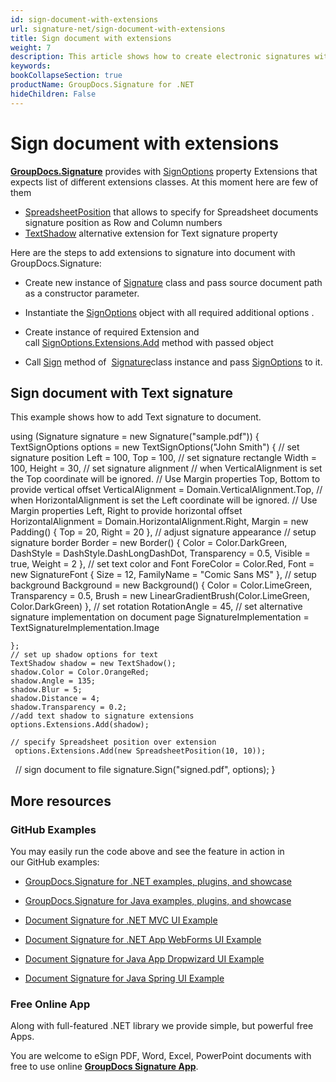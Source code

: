 ```yaml
---
id: sign-document-with-extensions
url: signature-net/sign-document-with-extensions
title: Sign document with extensions
weight: 7
description: This article shows how to create electronic signatures with additional visual extensions
keywords: 
bookCollapseSection: true
productName: GroupDocs.Signature for .NET
hideChildren: False
---
```


# Sign document with extensions

[**GroupDocs.Signature**](https://products.groupdocs.com/signature/net) provides with [SignOptions](https://apireference.groupdocs.com/net/signature/groupdocs.signature.options/signoptions) property Extensions that expects list of different extensions classes. At this moment here are few of them

*   [SpreadsheetPosition](https://apireference.groupdocs.com/net/signature/groupdocs.signature.domain.extensions/spreadsheetposition) that allows to specify for Spreadsheet documents signature position as Row and Column numbers
*   [TextShadow](https://apireference.groupdocs.com/net/signature/groupdocs.signature.domain.extensions/textshadow) alternative extension for Text signature property

Here are the steps to add extensions to signature into document with GroupDocs.Signature:

*   Create new instance of [Signature](https://apireference.groupdocs.com/net/signature/groupdocs.signature/signature) class and pass source document path as a constructor parameter.
    
*   Instantiate the [SignOptions](https://apireference.groupdocs.com/net/signature/groupdocs.signature.options/signoptions) object with all required additional options .
    
*   Create instance of required Extension and call [SignOptions.Extensions.Add](https://apireference.groupdocs.com/net/signature/groupdocs.signature.options/signoptions/properties/extensions) method with passed object  
    
*   Call [Sign](https://apireference.groupdocs.com/net/signature/groupdocs.signature/signature/methods/sign) method of  [Signature](https://apireference.groupdocs.com/net/signature/groupdocs.signature/signature)class instance and pass [SignOptions](https://apireference.groupdocs.com/net/signature/groupdocs.signature.options/signoptions) to it.
    

## Sign document with Text signature

This example shows how to add Text signature to document.

using (Signature signature = new Signature("sample.pdf"))
{
    TextSignOptions options = new TextSignOptions("John Smith")
    {
        // set signature position 
        Left = 100,
        Top = 100,
        // set signature rectangle
        Width = 100,
        Height = 30,
        // set signature alignment
        // when VerticalAlignment is set the Top coordinate will be ignored. 
        // Use Margin properties Top, Bottom to provide vertical offset
        VerticalAlignment = Domain.VerticalAlignment.Top,
        // when HorizontalAlignment is set the Left coordinate will be ignored. 
        // Use Margin properties Left, Right to provide horizontal offset
        HorizontalAlignment = Domain.HorizontalAlignment.Right,
        Margin = new Padding() { Top = 20, Right = 20 },
        // adjust signature appearance
        // setup signature border
        Border = new Border()
        {
            Color = Color.DarkGreen,
            DashStyle = DashStyle.DashLongDashDot,
            Transparency = 0.5,
            Visible = true,
            Weight = 2
        },
        // set text color and Font
        ForeColor = Color.Red,
        Font = new SignatureFont { Size = 12, FamilyName = "Comic Sans MS" },
        // setup background
        Background = new Background()
        {
            Color = Color.LimeGreen,
            Transparency = 0.5,
            Brush = new LinearGradientBrush(Color.LimeGreen, Color.DarkGreen)
        },
        // set rotation
        RotationAngle = 45,
        // set alternative signature implementation on document page
        SignatureImplementation = TextSignatureImplementation.Image
        
    };
    // set up shadow options for text
    TextShadow shadow = new TextShadow();
    shadow.Color = Color.OrangeRed;
    shadow.Angle = 135;
    shadow.Blur = 5;
    shadow.Distance = 4;
    shadow.Transparency = 0.2;
    //add text shadow to signature extensions
    options.Extensions.Add(shadow);

    // specify Spreadsheet position over extension 
     options.Extensions.Add(new SpreadsheetPosition(10, 10));
    // sign document to file
    signature.Sign("signed.pdf", options);
}

## More resources

### GitHub Examples 

You may easily run the code above and see the feature in action in our GitHub examples:

*   [GroupDocs.Signature for .NET examples, plugins, and showcase](https://github.com/groupdocs-signature/GroupDocs.Signature-for-.NET)
    
*   [GroupDocs.Signature for Java examples, plugins, and showcase](https://github.com/groupdocs-signature/GroupDocs.Signature-for-Java)
    
*   [Document Signature for .NET MVC UI Example](https://github.com/groupdocs-signature/GroupDocs.Signature-for-.NET-MVC) 
    
*   [Document Signature for .NET App WebForms UI Example](https://github.com/groupdocs-signature/GroupDocs.Signature-for-.NET-WebForms)
    
*   [Document Signature for Java App Dropwizard UI Example](https://github.com/groupdocs-signature/GroupDocs.Signature-for-Java-Dropwizard)
    
*   [Document Signature for Java Spring UI Example](https://github.com/groupdocs-signature/GroupDocs.Signature-for-Java-Spring)
    

### Free Online App 

Along with full-featured .NET library we provide simple, but powerful free Apps.

You are welcome to eSign PDF, Word, Excel, PowerPoint documents with free to use online **[GroupDocs Signature App](https://products.groupdocs.app/signature)**.

